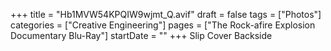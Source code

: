 +++
title = "Hb1MVW54KPQIW9wjmt_Q.avif"
draft = false
tags = ["Photos"]
categories = ["Creative Engineering"]
pages = ["The Rock-afire Explosion Documentary Blu-Ray"]
startDate = ""
+++
Slip Cover Backside

